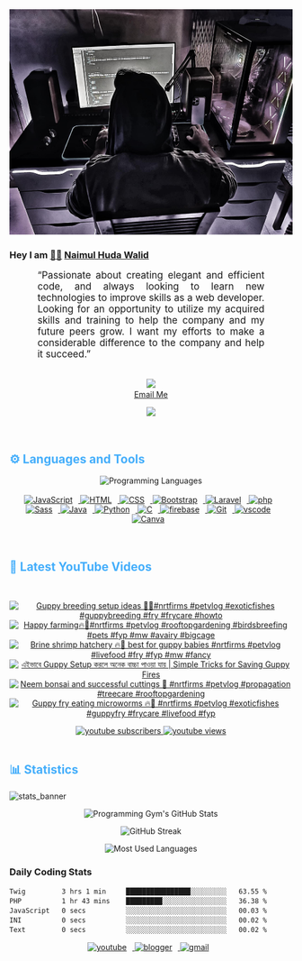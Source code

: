 <!-- ![github_cover_banner](https://www.digitalsolutionservices.com/img/services/web%20development.gif)-->

<div align="center" style="display:block;">
    <img height="400px" width="100%" alt="github cover banner" src="https://raw.githubusercontent.com/NaimulHudaWalid/NaimulHudaWalid/main/272276268_3114779035434264_920860974401480824_n.jpg"/> 
</div>

### Hey I am [👨🏻‍][facebook] [Naimul Huda Walid][youtube]



<p align:"center" style="text-align: justify; margin: 0 50px; font-size: 17px;" >
   “Passionate about creating elegant and efficient code, and always looking to learn new technologies to improve skills as a web developer. Looking for an opportunity to utilize my acquired skills and training to help the company and my future peers grow. I want my efforts to make a considerable difference to the company and help it succeed.”
<br>
<br>
<div align="center">

![](https://visitor-badge.glitch.me/badge?page_id=NaimulHudaWalid)
    <br />
[Email Me](mailto:dev.naimulhuda@gmail.com)
</div>
</p>
<!-- Typing SVG by DenverCoder1 - https://github.com/DenverCoder1/readme-typing-svg -->
<p align="center">
<!--   <a href="https://github.com/DenverCoder1/readme-typing-svg"> -->
    <img src="https://readme-typing-svg.herokuapp.com?color=E22FE4&width=380&height=45&lines=Open-Source+Enthusiast;Learning+In+Public;Empowering+Others;Nice+To+Meet+You+...&center=true"></a>

</p>
<br>
<!-- Languages and Tools -->

<h2 style="color: #44AEFB">⚙️ Languages and Tools</h2>
<div align="center" style="display:block;">
    <img width="100px" alt="Programming Languages" src="https://user-images.githubusercontent.com/78341798/194531121-47b0119a-ce00-439d-b586-125f86acb098.png"/> 
</div>
<br>   
<!-- Icons Resources -->
<!-- https://devicon.dev/ -->
<!-- https://cdn.jsdelivr.net/npm/simple-icons@v3/icons/ -->
<div align="center">
  <a href="https://developer.mozilla.org/en-US/docs/Web/JavaScript" target="_blank" rel="noreferrer">
      <img  alt="JavaScript" height="50px" style="padding-right:10px;" src="https://cdn.jsdelivr.net/gh/devicons/devicon/icons/javascript/javascript-plain.svg"/>
  </a>
  
 
  <a href="https://developer.mozilla.org/en-US/docs/Web/HTML" target="_blank" rel="noreferrer">
      <img  alt="HTML" height="50px" style="padding-right:10px;" src="https://cdn.jsdelivr.net/gh/devicons/devicon/icons/html5/html5-original.svg"/>
  </a>
  <a href="https://developer.mozilla.org/en-US/docs/Web/CSS" target="_blank" rel="noreferrer">
      <img  alt="CSS" height="50px" style="padding-right:10px;" src="https://cdn.jsdelivr.net/gh/devicons/devicon/icons/css3/css3-original.svg"/>
  </a>
  <a href="https://getbootstrap.com/" target="_blank" rel="noreferrer">
      <img  alt="Bootstrap" height="50px" style="padding-right:10px;" src="https://cdn.jsdelivr.net/gh/devicons/devicon/icons/bootstrap/bootstrap-original.svg"/>
  </a> 
  <a href="https://laravel.com/" target="_blank" rel="noreferrer">
      <img  alt="Laravel" height="50px" style="padding-right:10px;" src="https://cdn.jsdelivr.net/gh/devicons/devicon/icons/laravel/laravel-plain.svg"/>
  </a>
  <a href="https://www.php.net/" target="_blank" rel="noreferrer">
      <img  alt="php" height="50px" style="padding-right:10px;" src="https://cdn.jsdelivr.net/gh/devicons/devicon/icons/php/php-original.svg"/>
  </a>
  <a href="https://sass-lang.com/" target="_blank" rel="noreferrer">
      <img  alt="Sass" height="50px" style="padding-right:10px;" src="https://cdn.jsdelivr.net/gh/devicons/devicon/icons/sass/sass-original.svg"/>
  </a>
  <a href="https://www.java.com/en/" target="_blank" rel="noreferrer">
      <img  alt="Java" height="50px" style="padding-right:10px;" src="https://cdn.jsdelivr.net/gh/devicons/devicon/icons/java/java-original.svg"/>
  </a>    
  <a href="https://www.python.org/" target="_blank" rel="noreferrer">
      <img  alt="Python" height="50px" style="padding-right:10px;" src="https://cdn.jsdelivr.net/gh/devicons/devicon/icons/python/python-original.svg"/>
  </a>
  <a href="https://www.cprogramming.com/" target="_blank" rel="noreferrer">
      <img  alt="C" height="50px" style="padding-right:10px;" src="https://cdn.jsdelivr.net/gh/devicons/devicon/icons/c/c-original.svg"/>
  </a>
  
  <a href="https://firebase.google.com/" target="_blank" rel="noreferrer">
      <img  alt="firebase" height="50px" style="padding-right:10px;" src="https://cdn.jsdelivr.net/gh/devicons/devicon/icons/firebase/firebase-plain.svg"/>
  </a>
 
  <a href="https://git-scm.com/" target="_blank" rel="noreferrer">
      <img  alt="Git" height="50px" style="padding-right:10px;" src="https://cdn.jsdelivr.net/gh/devicons/devicon/icons/git/git-original.svg"/>
  </a>
  
  <a href="https://code.visualstudio.com/" target="_blank" rel="noreferrer">
      <img  alt="vscode" height="50px" style="padding-right:10px;"src="https://cdn.jsdelivr.net/gh/devicons/devicon/icons/vscode/vscode-original.svg"/>
  </a>
  <a href="https://www.canva.com/" target="_blank" rel="noreferrer">
      <img  alt="Canva" height="50px" style="padding-right:10px;" src="https://cdn.jsdelivr.net/gh/devicons/devicon/icons/canva/canva-original.svg"/> 
  </a>
</div>
<br>
<br>

<!-- Latest YouTube Videos -->

<h2 style="color: #44AEFB">🎦 Latest YouTube Videos</h2>
<br />

<!-- Resource/Reference: https://github.com/DenverCoder1/github-readme-youtube-cards -->
<div class="youtube videos cards" align="center">

<!-- BEGIN YOUTUBE-CARDS -->
[![Guppy breeding setup ideas 🖤🔥#nrtfirms #petvlog #exoticfishes #guppybreeding #fry #frycare #howto](https://ytcards.demolab.com/?id=DAGyustaEYY&title=Guppy+breeding+setup+ideas+%F0%9F%96%A4%F0%9F%94%A5%23nrtfirms+%23petvlog+%23exoticfishes+%23guppybreeding+%23fry+%23frycare+%23howto&lang=en&timestamp=1709727914&background_color=%230d1117&title_color=%23ffffff&stats_color=%23dedede&max_title_lines=1&width=250&border_radius=5 "Guppy breeding setup ideas 🖤🔥#nrtfirms #petvlog #exoticfishes #guppybreeding #fry #frycare #howto")](https://www.youtube.com/watch?v=DAGyustaEYY)
[![Happy farming🔥🖤#nrtfirms #petvlog #rooftopgardening #birdsbreefing #pets #fyp #mw #avairy #bigcage](https://ytcards.demolab.com/?id=V6jzcEzUZqg&title=Happy+farming%F0%9F%94%A5%F0%9F%96%A4%23nrtfirms+%23petvlog+%23rooftopgardening+%23birdsbreefing+%23pets+%23fyp+%23mw+%23avairy+%23bigcage&lang=en&timestamp=1709709988&background_color=%230d1117&title_color=%23ffffff&stats_color=%23dedede&max_title_lines=1&width=250&border_radius=5 "Happy farming🔥🖤#nrtfirms #petvlog #rooftopgardening #birdsbreefing #pets #fyp #mw #avairy #bigcage")](https://www.youtube.com/watch?v=V6jzcEzUZqg)
[![Brine shrimp hatchery 🔥🖤 best for guppy babies #nrtfirms #petvlog #livefood #fry #fyp #mw #fancy](https://ytcards.demolab.com/?id=lIDFeQcHHoU&title=Brine+shrimp+hatchery+%F0%9F%94%A5%F0%9F%96%A4+best+for+guppy+babies+%23nrtfirms+%23petvlog+%23livefood+%23fry+%23fyp+%23mw+%23fancy&lang=en&timestamp=1709686442&background_color=%230d1117&title_color=%23ffffff&stats_color=%23dedede&max_title_lines=1&width=250&border_radius=5 "Brine shrimp hatchery 🔥🖤 best for guppy babies #nrtfirms #petvlog #livefood #fry #fyp #mw #fancy")](https://www.youtube.com/watch?v=lIDFeQcHHoU)
[![এইভাবে Guppy Setup করলে অনেক বাচ্চা পাওয়া যায় | Simple Tricks for Saving Guppy Fires](https://ytcards.demolab.com/?id=QilA-Sj58_k&title=%E0%A6%8F%E0%A6%87%E0%A6%AD%E0%A6%BE%E0%A6%AC%E0%A7%87+Guppy+Setup+%E0%A6%95%E0%A6%B0%E0%A6%B2%E0%A7%87+%E0%A6%85%E0%A6%A8%E0%A7%87%E0%A6%95+%E0%A6%AC%E0%A6%BE%E0%A6%9A%E0%A7%8D%E0%A6%9A%E0%A6%BE+%E0%A6%AA%E0%A6%BE%E0%A6%93%E0%A7%9F%E0%A6%BE+%E0%A6%AF%E0%A6%BE%E0%A7%9F+%7C+Simple+Tricks+for+Saving+Guppy+Fires&lang=en&timestamp=1709685280&background_color=%230d1117&title_color=%23ffffff&stats_color=%23dedede&max_title_lines=1&width=250&border_radius=5 "এইভাবে Guppy Setup করলে অনেক বাচ্চা পাওয়া যায় | Simple Tricks for Saving Guppy Fires")](https://www.youtube.com/watch?v=QilA-Sj58_k)
[![Neem bonsai and successful cuttings 🖤 #nrtfirms #petvlog #propagation  #treecare #rooftopgardening](https://ytcards.demolab.com/?id=38aNTpL8DOk&title=Neem+bonsai+and+successful+cuttings+%F0%9F%96%A4+%23nrtfirms+%23petvlog+%23propagation++%23treecare+%23rooftopgardening&lang=en&timestamp=1709649278&background_color=%230d1117&title_color=%23ffffff&stats_color=%23dedede&max_title_lines=1&width=250&border_radius=5 "Neem bonsai and successful cuttings 🖤 #nrtfirms #petvlog #propagation  #treecare #rooftopgardening")](https://www.youtube.com/watch?v=38aNTpL8DOk)
[![Guppy fry eating microworms 🔥🖤 #nrtfirms #petvlog #exoticfishes #guppyfry #frycare #livefood #fyp](https://ytcards.demolab.com/?id=BV_7HcrWgEQ&title=Guppy+fry+eating+microworms+%F0%9F%94%A5%F0%9F%96%A4+%23nrtfirms+%23petvlog+%23exoticfishes+%23guppyfry+%23frycare+%23livefood+%23fyp&lang=en&timestamp=1709632552&background_color=%230d1117&title_color=%23ffffff&stats_color=%23dedede&max_title_lines=1&width=250&border_radius=5 "Guppy fry eating microworms 🔥🖤 #nrtfirms #petvlog #exoticfishes #guppyfry #frycare #livefood #fyp")](https://www.youtube.com/watch?v=BV_7HcrWgEQ)
<!-- END YOUTUBE-CARDS -->
</div>

<!-- Begin Youtube Buttons -->
<!-- Resource/Reference:  https://github.com/DenverCoder1/custom-icon-badges -->
<div class="youtube buttons" align="center">
    <a href="https://www.youtube.com/channel/UCa3YaFwzSII0kKg3Nads2dQ"  target="_blank">
        <img alt="youtube subscribers" src="https://img.shields.io/youtube/channel/subscribers/UCa3YaFwzSII0kKg3Nads2dQ?logo=youtube&logoColor=red&style=for-the-badge"/>
    </a> 
    <a href="https://www.youtube.com/channel/UCa3YaFwzSII0kKg3Nads2dQ"  target="_blank">
        <img alt="youtube views" src="https://custom-icon-badges.demolab.com/youtube/channel/views/UCa3YaFwzSII0kKg3Nads2dQ?color=%23E05D44&logo=eye&logoColor=white&style=for-the-badge&labelColor=#555555"/>
    </a> 
</div>
<br>
<!-- End Youtube Buttons -->

<!-- Statistics -->

<h2 style="color: #44AEFB">📊 Statistics</h2>

![stats_banner](https://user-images.githubusercontent.com/78341798/194534778-d662496c-ae00-4e8d-ae9b-b90912054e7f.gif)

<!-- Begin Stats Cards -->
<!-- Resources:  -->
<!-- Github & Languages Stats: https://github.com/naimul15-12090/github-readme-stats --> 
<!-- Streak Stats: https://github.com/denvercoder1/github-readme-streak-stats -->
<!-- Change the value after ?username= to your GitHub username. -->
<div class="stats" align="center">

![Programming Gym's GitHub Stats](https://github-readme-stats.vercel.app/api?username=NaimulHudaWalid&hide=stars&count_private=true&show_icons=true&theme=algolia&border_radius=20)

![GitHub Streak](https://streak-stats.demolab.com?user=NaimulHudaWalid&count_private=true&theme=algolia&border_radius=22)

![Most Used Languages](https://github-readme-stats.vercel.app/api/top-langs/?username=NaimulHudaWalid&langs_count=8&layout=compact&show_icons=true&theme=algolia&border_radius=20)
    
<!-- ![Top Langs](https://github-readme-stats.vercel.app/api/top-langs/?username=naimul15-12090&langs_count=8) -->
<!-- [![Top Langs](https://github-readme-stats.vercel.app/api/top-langs/?username=naimul15-12090&layout=compact)](https://github.com/anuraghazra/github-readme-stats)
 -->
    
</div>
<!--  End Stats Cards -->



### Daily Coding Stats
<!--START_SECTION:waka-->

```txt
Twig         3 hrs 1 min     ████████████████░░░░░░░░░   63.55 %
PHP          1 hr 43 mins    █████████░░░░░░░░░░░░░░░░   36.38 %
JavaScript   0 secs          ░░░░░░░░░░░░░░░░░░░░░░░░░   00.03 %
INI          0 secs          ░░░░░░░░░░░░░░░░░░░░░░░░░   00.02 %
Text         0 secs          ░░░░░░░░░░░░░░░░░░░░░░░░░   00.02 %
```

<!--END_SECTION:waka-->
<!-- Begin Footer -->
<!-- Icons Resources -->
<!-- https://devicon.dev/ -->
<div class="footer" align="center" style="margin:15px;">
    <a href="https://www.youtube.com/channel/UCa3YaFwzSII0kKg3Nads2dQ" target="_blank">
        <img  style="margin:0 10px 10px 0;" src="https://user-images.githubusercontent.com/78341798/194531650-698ef1b1-9cbd-4b4f-96ef-5a2ec4b5d7e6.svg" alt="youtube" width="40px"/>
    </a>
    <a href="https://www.linkedin.com/in/naimulhudawalid/" target="_blank">
        <img style="margin:0 10px 10px 0;" src="https://user-images.githubusercontent.com/78341798/194531458-b5dfeb1b-bad5-4dfa-909a-2e402262db9a.svg" alt="blogger" width="40px"/>
    </a>
    <a href="mailto:dev.naimulhuda@gmail.com" target="_blank">
        <img style="margin:0 10px 10px 0;" src="https://user-images.githubusercontent.com/78341798/194531383-ddb2b774-5bb9-491c-b601-4a4a7d9792fb.svg" alt="gmail" width="40px"/>
    </a>
</div>
<!-- End Footer -->

[youtube]: https://www.youtube.com/channel/UCa3YaFwzSII0kKg3Nads2dQ
[facebook]: https://www.facebook.com/profile.php?id=100007065945838
